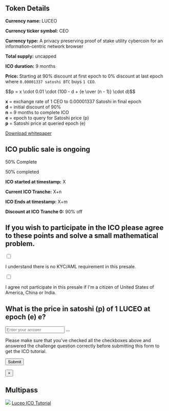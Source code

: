 <div class="container">
    <div class="row">
        <div class="col-md-offset-2 col-md-8 col-sm-offset-2 col-sm-8 col-xs-offset-1 col-xs-10">
            <div class="panel panel-default">
                <div class="panel-body text-center">
                    <h2 class="sub_heading_blue">Token Details</h2>
                </div>
                <div class="panel-body">
                    <div class="row">
                        <div class="col-md-offset-1 col-md-5 col-xs-12">
                            <p>
                                <b>Currency name:</b> LUCEO
                            </p>
                            <p>
                                <b>Currency ticker symbol:</b> CEO
                            </p>
                            <p>
                                <b>Currency type:</b> A privacy preserving proof of stake utility cybercoin for an information-centric network browser
                            </p>
                            <p>
                                <b>Total supply:</b> uncapped
                            </p>
                            <p>
                                <b>ICO duration:</b> 9 months
                            </p>
                        </div>
                        <div class="col-md-5 col-xs-12 light_blue_box">
                            <p>
                                <b>Price:</b> Starting at 90% discount at first epoch to 0% discount at last epoch where <code>0.00001337 satoshi BTC</code> buys <code>1 CEO</code>.
                            </p>
                            <p>
                                $$p = x \cdot 0.01 \cdot (100 - d + {e \over (n - 1)} \cdot d)$$
                            </p>
                            <p>
                                <b>x</b> = exchange rate of 1 CEO to 0.00001337 Satoshi in final epoch
                                <br/>
                                <b>d</b> = initial discount of 90%
                                <br/>
                                <b>n</b> = 9 months to complete ICO
                                <br/>
                                <b>e</b> = epoch to query for Satoshi price (p)
                                <br/>
                                <b>p</b> = Satoshi price at queried epoch (e)
                            </p>
                        </div>
                    </div>
                    <div class="panel-body">
                        <div class="col-md-offset-3 col-md-6 col-xs-offset-1 col-xs-10">
                            <a class="btn btn-lg btn-primary btn-block" href="/fractalide-whitepaper.pdf">Download whitepaper</a>
                        </div>
                    </div>
                </div>
            </div>
        </div>
    </div>
    <div class="row">
        <div class="col-md-offset-2 col-md-8 col-sm-offset-2 col-sm-8 col-xs-offset-1 col-xs-10">
            <div class="panel panel-default">
                <div class="panel-body text-center">
                    <h2 class="sub_heading_blue">ICO public sale is ongoing</h2>
                </div>
                <div class="panel-body">
                    <div class="row">
                        <div class="col-md-offset-3 col-md-6 col-sm-offset-2 col-sm-8 col-xs-12">
                            <div class="progress">
                                <div class="progress-bar" role="progressbar" aria-valuenow="50" aria-valuemin="0" aria-valuemax="100" style="width: 50%;">
                                    <span class="sr-only">50% Complete</span>
                                </div>
                            </div>                            
                            <div class="text-center">
                                <p class="sale_progress">50% completed</p>
                            </div>
                            <p><b>ICO started at timestamp:</b> <span class="pull-right">X</span></p>
                            <p><b>Current ICO Tranche:</b> <span class="pull-right">X+n</span></p>
                            <p><b>ICO Ends at timestamp:</b> <span class="pull-right">X+m</span></p>
                            <p><b>Discount at ICO Tranche 0:</b> <span class="pull-right">90% off</span></p>
                        </div>
                    </div>
                </div>
            </div>
        </div>
    </div>
    <div class="row">
        <div class="col-md-offset-2 col-md-8 col-sm-offset-2 col-sm-8 col-xs-offset-1 col-xs-10">
            <div class="panel panel-default">
                <div class="panel-body text-center">
                    <h2 class="sub_heading_blue">If you wish to participate in the ICO please agree to these points and solve a small mathematical problem.</h2>
                </div>
                <div class="panel-body checklist">
                    <div class="row">
                        <div class="col-md-1 col-xs-2 text-right">
                            <label>
                                <input type="checkbox" />
                                <span></span>
                            </label>
                        </div>
                        <div class="col-md-11 col-xs-10">
                            <p>
                                I understand there is no KYC/AML requirement in this presale.
                            </p>
                        </div>
                    </div>
                    <div class="row">
                        <div class="col-md-1 col-xs-2 text-right">
                            <label>
                                <input type="checkbox" />
                                <span></span>
                            </label>
                        </div>
                        <div class="col-md-11 col-xs-10">
                            <p>
                                I agree not participate in this presale if I'm a citizen of United States of America, China or India.
                            </p>
                        </div>
                    </div>
                </div>
                <div class="panel-body text-center">
                    <form class="form-horizontal light_blue_box">
                        <h2 class="sub_heading_blue">What is the price in satoshi (p) of 1 LUCEO at epoch (e) <val id="epoch">e</val>?</h2>
                        <div class="form-group form-group-lg">
                            <div class="col-md-offset-2 col-md-8 col-xs-12">
                                <input type="text" class="form-control input-lg" id="answer" placeholder="Enter your answer" />
                                <span class="text-danger hidden">...</span>
                            </div>
                        </div>
                    </form>
                </div>
                <div class="panel-body">
                    <div class="row">
                        <div class="col-md-12 col-xs-12">
                            <p id="warning_message">
                                Please make sure that you've checked all the checkboxes above and answered the challenge question correctly before submitting this form to get the ICO tutorial.
                            </p>
                        </div>
                    </div>
                    <div class="row">
                        <div class="col-md-offset-3 col-md-6 col-xs-offset-1 col-xs-10">
                            <p>
                                <button class="btn btn-lg btn-primary btn-block" type="button" data-toggle="modal" data-target="#presaleAddressModal" id="btnSubmit">Submit</button>
                            </p>
                        </div>
                    </div>
                </div>
            </div>
        </div>
    </div>
</div>

<div class="modal fade" id="presaleAddressModal" tabindex="-1" role="dialog" aria-labelledby="presaleAddressModalLabel">
    <div class="modal-dialog" role="document">
        <div class="modal-content">
            <div class="modal-body">
                <button type="button" class="close" data-dismiss="modal" aria-label="Close"><span aria-hidden="true">&times;</span></button>
                <h2 class="modal-title sub_heading_blue text-center" id="myModalLabel">Multipass</h2>
                <img class="multipass no-repeat center" src="/img/multipass.jpg"/>
                <a class="btn btn-lg btn-primary btn-block" href="/ico/tutorial"">Luceo ICO Tutorial</a>
            </div>
        </div>
    </div>
</div>

<script src="/js/ico.js"></script>
